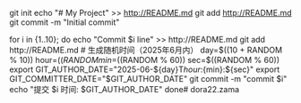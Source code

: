 git init
echo "# My Project" >> http://README.md
git add http://README.md
git commit -m "Initial commit"

for i in {1..10}; do
    echo "Commit $i line" >> http://README.md
    git add http://README.md
    # 生成随机时间（2025年6月内）
    day=$((10 + RANDOM % 10))
    hour=$((RANDOM % 24))
    min=$((RANDOM % 60))
    sec=$((RANDOM % 60))
    export GIT_AUTHOR_DATE="2025-06-${day}T${hour}:${min}:${sec}"
    export GIT_COMMITTER_DATE="$GIT_AUTHOR_DATE"
    git commit -m "commit $i"
    echo "提交 $i 时间: $GIT_AUTHOR_DATE"
done# dora22.zama
